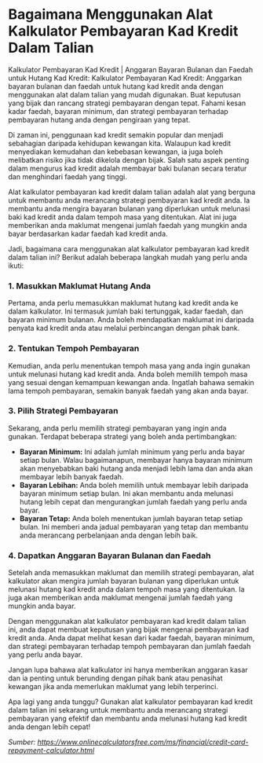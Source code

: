 Bagaimana Menggunakan Alat Kalkulator Pembayaran Kad Kredit Dalam Talian
========================================================================

Kalkulator Pembayaran Kad Kredit | Anggaran Bayaran Bulanan dan Faedah untuk Hutang Kad Kredit: Kalkulator Pembayaran Kad Kredit: Anggarkan bayaran bulanan dan faedah untuk hutang kad kredit anda dengan menggunakan alat dalam talian yang mudah digunakan. Buat keputusan yang bijak dan rancang strategi pembayaran dengan tepat. Fahami kesan kadar faedah, bayaran minimum, dan strategi pembayaran terhadap pembayaran hutang anda dengan pengiraan yang tepat.

Di zaman ini, penggunaan kad kredit semakin popular dan menjadi sebahagian daripada kehidupan kewangan kita. Walaupun kad kredit menyediakan kemudahan dan kebebasan kewangan, ia juga boleh melibatkan risiko jika tidak dikelola dengan bijak. Salah satu aspek penting dalam mengurus kad kredit adalah membayar baki bulanan secara teratur dan menghindari faedah yang tinggi.

Alat kalkulator pembayaran kad kredit dalam talian adalah alat yang berguna untuk membantu anda merancang strategi pembayaran kad kredit anda. Ia membantu anda mengira bayaran bulanan yang diperlukan untuk melunasi baki kad kredit anda dalam tempoh masa yang ditentukan. Alat ini juga memberikan anda maklumat mengenai jumlah faedah yang mungkin anda bayar berdasarkan kadar faedah kad kredit anda.

Jadi, bagaimana cara menggunakan alat kalkulator pembayaran kad kredit dalam talian ini? Berikut adalah beberapa langkah mudah yang perlu anda ikuti:

### 1. Masukkan Maklumat Hutang Anda

Pertama, anda perlu memasukkan maklumat hutang kad kredit anda ke dalam kalkulator. Ini termasuk jumlah baki tertunggak, kadar faedah, dan bayaran minimum bulanan. Anda boleh mendapatkan maklumat ini daripada penyata kad kredit anda atau melalui perbincangan dengan pihak bank.

### 2. Tentukan Tempoh Pembayaran

Kemudian, anda perlu menentukan tempoh masa yang anda ingin gunakan untuk melunasi hutang kad kredit anda. Anda boleh memilih tempoh masa yang sesuai dengan kemampuan kewangan anda. Ingatlah bahawa semakin lama tempoh pembayaran, semakin banyak faedah yang akan anda bayar.

### 3. Pilih Strategi Pembayaran

Sekarang, anda perlu memilih strategi pembayaran yang ingin anda gunakan. Terdapat beberapa strategi yang boleh anda pertimbangkan:

- **Bayaran Minimum:** Ini adalah jumlah minimum yang perlu anda bayar setiap bulan. Walau bagaimanapun, membayar hanya bayaran minimum akan menyebabkan baki hutang anda menjadi lebih lama dan anda akan membayar lebih banyak faedah.
- **Bayaran Lebihan:** Anda boleh memilih untuk membayar lebih daripada bayaran minimum setiap bulan. Ini akan membantu anda melunasi hutang lebih cepat dan mengurangkan jumlah faedah yang perlu anda bayar.
- **Bayaran Tetap:** Anda boleh menentukan jumlah bayaran tetap setiap bulan. Ini memberi anda jadual pembayaran yang tetap dan membantu anda merancang perbelanjaan anda dengan lebih baik.

### 4. Dapatkan Anggaran Bayaran Bulanan dan Faedah

Setelah anda memasukkan maklumat dan memilih strategi pembayaran, alat kalkulator akan mengira jumlah bayaran bulanan yang diperlukan untuk melunasi hutang kad kredit anda dalam tempoh masa yang ditentukan. Ia juga akan memberikan anda maklumat mengenai jumlah faedah yang mungkin anda bayar.

Dengan menggunakan alat kalkulator pembayaran kad kredit dalam talian ini, anda dapat membuat keputusan yang bijak mengenai pembayaran kad kredit anda. Anda dapat melihat kesan dari kadar faedah, bayaran minimum, dan strategi pembayaran terhadap tempoh pembayaran dan jumlah faedah yang perlu anda bayar.

Jangan lupa bahawa alat kalkulator ini hanya memberikan anggaran kasar dan ia penting untuk berunding dengan pihak bank atau penasihat kewangan jika anda memerlukan maklumat yang lebih terperinci.

Apa lagi yang anda tunggu? Gunakan alat kalkulator pembayaran kad kredit dalam talian ini sekarang untuk membantu anda merancang strategi pembayaran yang efektif dan membantu anda melunasi hutang kad kredit anda dengan lebih cepat!

*Sumber: <https://www.onlinecalculatorsfree.com/ms/financial/credit-card-repayment-calculator.html>*